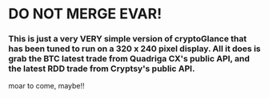# DO NOT MERGE EVAR!

### This is just a very VERY simple version of cryptoGlance that has been tuned to run on a 320 x 240 pixel display. All it does is grab the BTC latest trade from Quadriga CX's public API, and the latest RDD trade from Cryptsy's public API.

moar to come, maybe!!

